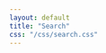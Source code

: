 ```yaml
---
layout: default
title: "Search"
css: "/css/search.css"
---
```

<!-- particles.js exclusion -->
<style>
  #particles-js{
      display: none;
  }
  
# Search AviKarn.com

### Using the Amazing Google

<script>
  (function() {
    var cx = '001667879288561868497:3jffrb10vgm';
    var gcse = document.createElement('script');
    gcse.type = 'text/javascript';
    gcse.async = true;
    gcse.src = 'https://cse.google.com/cse.js?cx=' + cx;
    var s = document.getElementsByTagName('script')[0];
    s.parentNode.insertBefore(gcse, s);
  })();
</script>
<gcse:search></gcse:search>
